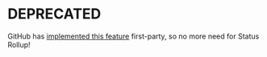 DEPRECATED
==============

GitHub has [implemented this feature](https://github.com/blog/1935-see-results-from-all-pull-request-status-checks)
first-party, so no more need for Status Rollup!

